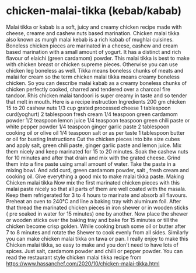 # chicken-malai-tikka (kebab/kabab)
Malai tikka or kabab is a soft, juicy and creamy chicken recipe made with cheese, creame and cashew nuts based marination.
Chicken malai tikka also known as murgh malai kebab is a rich kabab of mughlai cuisines. Boneless chicken pieces are marinated in a cheese, cashew and cream based marination with a small amount of yogurt. It has a distinct and rich flavour of elaichi (green cardamom) powder.
This malai tikka is best to make with chicken breast or chicken supreme pieces. Otherwise you can use chicken leg boneless as well. Tikka means boneless chunks of meats and malai for cream so the term chicken malai tikka means creamy boneless chicken.
So you can describe malai kabab as a creamy boneless chunks of chicken perfectly cooked, charred and tendered over a charcoal fire tandoor. Rhis chicken malai tandoori is super creamy in taste and so tender that melt in mouth.
Here is a recipe instruction 
Ingredients 
200 gm chicken 
15 to 20 cashew nuts
1/3 cup grated processed cheese
1 tablespoon curd(yoghurt)
2 tablespoon fresh cream
1/4 teaspoon green cardamom powder
1/2 teaspoon lemon juice
1/4 teaspoon teaspoon green chili paste or white pepper powder
1/4 teaspoon ginger garlic paste
2 tablespoon cooking oil or olive oil
1/4 teaspoon salt or as per taste
1 tablespoon butter or oil for busting
Instructions
Cut the chicken pieces into bite size cubes and apply salt, green chili paste, ginger garlic paste and lemon juice.
Mix them nicely and keep marinated for 15 to 20 minutes.
Soak the cashew nuts for 10 minutes and after that drain and mix with the grated cheese. Grind them into a fine paste using small amount of water.
Take the paste in a mixing bowl. And add curd, green cardamom powder, salt , fresh cream and cooking oil. Give everything a good mix to make malai tikka paste.
Making Chicken malai tikka
Now mix the first marinated chicken pieces with this malai paste nicely so that all parts of them are well coated with the masala.
Keep them refrigerated for 3 to 4 hours to marinate and absorb all flavours.
Preheat an oven to 240°C and line a baking tray with aluminum foil.
After that thread the marinated chicken pieces in iron shewer or in wooden sticks ( pre soaked in water for 15 minutes) one by another.
Now place the shewer or wooden sticks over the baking tray and bake for 15 minutes or till the chicken become crisp golden.
While cooking brush some oil or butter after 7 to 8 minutes and rotate the Shewer to cook evenly from all sides.
Similarly you can make chicken malai tikka on tawa or pan. 
I really enjoy to make this Chicken malai tikka, so easy to make and you don't need to have lots of spices. Just salt, cardamom powder and chilli or pepper powder.
You can read the restaurant style chicken malai tikka recipe from
https://www.hassanchef.com/2020/10/chicken-malai-tikka.html

